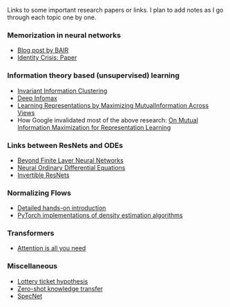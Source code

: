 Links to some important research papers or links. I plan to add notes as I go through each topic one by one.

### Memorization in neural networks
* [Blog post by BAIR](https://bair.berkeley.edu/blog/2019/08/13/memorization/)
* [Identity Crisis: Paper](https://arxiv.org/abs/1902.04698)

### Information theory based (unsupervised) learning
* [Invariant Information Clustering](https://arxiv.org/abs/1807.06653)
* [Deep Infomax](https://arxiv.org/abs/1808.06670)
* [Learning Representations by Maximizing MutualInformation Across Views](https://arxiv.org/abs/1906.00910)
* How Google invalidated most of the above research: [On Mutual Information Maximization for Representation Learning](https://arxiv.org/abs/1907.13625)

### Links between ResNets and ODEs
* [Beyond Finite Layer Neural Networks](https://arxiv.org/pdf/1710.10121.pdf)
* [Neural Ordinary Differential Equations](https://arxiv.org/pdf/1806.07366.pdf)
* [Invertible ResNets](https://arxiv.org/pdf/1811.00995.pdf)

### Normalizing Flows
* [Detailed hands-on introduction](https://github.com/acids-ircam/pytorch_flows)
* [PyTorch implementations of density estimation algorithms](https://github.com/kamenbliznashki/normalizing_flows)

### Transformers
* [Attention is all you need](https://arxiv.org/abs/1706.03762)

### Miscellaneous
* [Lottery ticket hypothesis](http://news.mit.edu/2019/smarter-training-neural-networks-0506)
* [Zero-shot knowledge transfer](https://arxiv.org/abs/1905.09768)
* [SpecNet](https://arxiv.org/abs/1905.10915)
